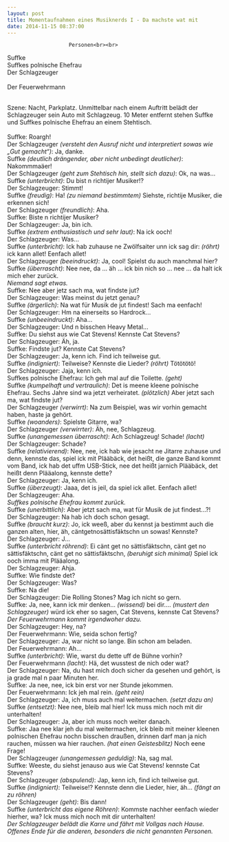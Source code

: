 ```yaml
---
layout: post
title: Momentaufnahmen eines Musiknerds I - Da machste wat mit
date: 2014-11-15 08:37:00
---
```



						Personen<br><br>

Suffke<br>
Suffkes polnische Ehefrau<br>
Der Schlagzeuger<br><br>
Der Feuerwehrmann<br><br>

Szene: Nacht, Parkplatz. Unmittelbar nach einem Auftritt belädt der Schlagzeuger sein Auto mit Schlagzeug. 10 Meter entfernt stehen Suffke und Suffkes polnische Ehefrau an einem Stehtisch.
<br><br>
Suffke: Roargh!<br>
Der Schlagzeuger *(versteht den Ausruf nicht und interpretiert sowas wie „Gut gemacht“)*: Ja, danke.<br>
Suffke *(deutlich drängender, aber nicht unbedingt deutlicher)*: Nakommmaäer!<br>
Der Schlagzeuger *(geht zum Stehtisch hin, stellt sich dazu)*: Ok, na was...<br>
Suffke *(unterbricht)*: Du bist n richtijer Musiker!?<br>
Der Schlagzeuger: Stimmt!<br>
Suffke *(freudig)*: Ha! *(zu niemand bestimmtem)* Siehste, richtije Musiker, die erkennen sich!<br>
Der Schlagzeuger *(freundlich)*: Aha.<br>
Suffke: Biste n richtijer Musiker?<br>
Der Schlagzeuger: Ja, bin ich.<br>
Suffke *(extrem enthusiastisch und sehr laut)*: Na ick ooch!<br>
Der Schlagzeuger: Was...<br>
Suffke *(unterbricht)*: Ick hab zuhause ne Zwölfsaiter unn ick sag dir: *(röhrt)* ick kann allet! Eenfach allet!<br>
Der Schlagzeuger *(beeindruckt)*: Ja, cool! Spielst du auch manchmal hier?<br>
Suffke *(überrascht)*: Nee nee, da … äh … ick bin nich so … nee … da halt ick mich eher zurück.<br>
*Niemand sagt etwas.*<br>
Suffke: Nee aber jetz sach ma, wat findste jut?<br>
Der Schlagzeuger: Was meinst du jetzt genau?<br>
Suffke *(ärgerlich)*: Na wat für Musik de jut findest! Sach ma eenfach!<br>
Der Schlagzeuger: Hm na einerseits so Hardrock...<br>
Suffke *(unbeeindruckt)*: Aha...<br>
Der Schlagzeuger: Und n bisschen Heavy Metal...<br>
Suffke: Du siehst aus wie Cat Stevens! Kennste Cat Stevens?<br>
Der Schlagzeuger: Äh, ja.<br>
Suffke: Findste jut? Kennste Cat Stevens?<br>
Der Schlagzeuger: Ja, kenn ich. Find ich teilweise gut.<br>
Suffke *(indigniert)*: Teilweise? Kennste die Lieder? *(röhrt)* Tötötötö!<br>
Der Schlagzeuger: Jaja, kenn ich.<br>
Suffkes polnische Ehefrau: Ich geh mal auf die Toilette. *(geht)*<br>
Suffke *(kumpelhaft und vertraulich)*: Det is meene kleene polnische Ehefrau. Sechs Jahre sind wa jetzt verheiratet. *(plötzlich)* Aber jetzt sach ma, wat findste jut?<br>
Der Schlagzeuger *(verwirrt)*: Na zum Beispiel, was wir vorhin gemacht haben, haste ja gehört.<br>
Suffke *(woanders)*: Spielste Gitarre, wa?<br>
Der Schlagzeuger *(verwirrter)*: Äh, nee, Schlagzeug.<br>
Suffke *(unangemessen überrascht)*: Ach Schlagzeug! Schade! *(lacht)*<br>
Der Schlagzeuger: Schade?<br>
Suffke *(relativierend)*: Nee, nee, ick hab wie jesacht ne Jitarre zuhause und denn, kennste das, spiel ick mit Plääbäck, det heißt, die ganze Band kommt vom Band, ick hab det uffm USB-Stick, nee det heißt jarnich Plääbäck, det heißt denn Plääalong, kennste dette?<br>
Der Schlagzeuger: Ja, kenn ich.<br>
Suffke *(überzeugt)*: Jaaa, det is jeil, da spiel ick allet. Eenfach allet!<br>
Der Schlagzeuger: Aha.<br>
*Suffkes polnische Ehefrau kommt zurück.*<br>
Suffke *(unerbittlich)*: Aber jetzt sach ma, wat für Musik de jut findest...?!<br>
Der Schlagzeuger: Na hab ich doch schon gesagt. <br>
Suffke *(braucht kurz)*: Jo, ick weeß, aber du kennst ja bestimmt auch die ganzen alten, hier, äh, cäntgetnosättisfäktschn un sowas! Kennste?<br>
Der Schlagzeuger: J...<br>
Suffke *(unterbricht röhrend)*:  Ei cänt get no sättisfäktschn, cänt get no sättisfäktschn, cänt get no sättisfäktschn, *(beruhigt sich minimal)* Spiel ick ooch imma mit Plääalong.<br>
Der Schlagzeuger: Ahja.<br>
Suffke: Wie findste det?<br>
Der Schlagzeuger: Was?<br>
Suffke: Na die!<br>
Der Schlagzeuger: Die Rolling Stones? Mag ich nicht so gern. <br>
Suffke: Ja, nee, kann ick mir denken... *(wissend)* bei dir.... *(mustert den Schlagzeuger)* würd ick eher so sagen, Cat Stevens, kennste Cat Stevens?<br>
*Der Feuerwehrmann kommt irgendwoher dazu.*<br>
Der Schlagzeuger: Hey, na?<br>
Der Feuerwehrmann: Wie, seida schon fertig?<br>
Der Schlagzeuger: Ja, war nicht so lange. Bin schon am beladen.<br>
Der Feuerwehrmann: Ah...<br>
Suffke *(unterbricht)*: Wie, warst du dette uff de Bühne vorhin?<br>
Der Feuerwehrmann *(lacht)*: Hä, det wusstest de nich oder wat?<br>
Der Schlagzeuger: Na, du hast mich doch sicher da gesehen und gehört, is ja grade mal n paar Minuten her.<br>
Suffke: Ja nee, nee, ick bin erst vor ner Stunde jekommen.<br>
Der Feuerwehrmann: Ick jeh mal rein. *(geht rein)*<br>
Der Schlagzeuger: Ja, ich muss auch mal weitermachen. *(setzt dazu an)*<br>
Suffke *(entsetzt)*: Nee nee, bleib mal hier! Ick muss mich noch mit dir unterhalten!<br>
Der Schlagzeuger: Ja, aber ich muss noch weiter danach.<br>
Suffke: Jaa nee klar jeh du mal weitermachen, ick bleib mit meiner kleenen polnischen Ehefrau nochn bisschen draußen, drinnen darf man ja nich rauchen, müssen wa hier rauchen. *(hat einen Geistesblitz)* Noch eene Frage!<br>
Der Schlagzeuger *(unangemessen geduldig)*: Na, sag mal.<br>
Suffke: Weeste, du siehst jenauso aus wie Cat Stevens! kennste Cat Stevens?<br>
Der Schlagzeuger *(abspulend)*: Jap, kenn ich, find ich teilweise gut.<br>
Suffke *(indigniert)*: Teilweise!? Kennste denn die Lieder, hier, äh... *(fängt an zu röhren)*<br>
Der Schlagzeuger *(geht)*: Bis dann!<br>
Suffke *(unterbricht das eigene Röhren)*: Kommste nachher eenfach wieder hierher, wa? Ick muss mich noch mit dir unterhalten!<br>
*Der Schlagzeuger belädt die Karre und fährt mit Vollgas nach Hause. Offenes Ende für die anderen, besonders die nicht genannten Personen.*
 
